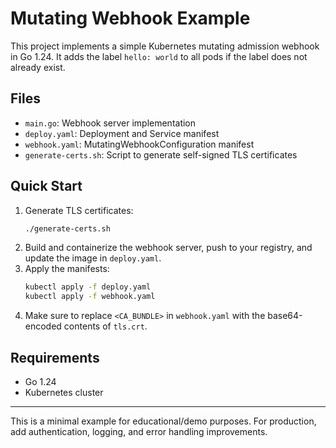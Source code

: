 # Mutating Webhook Example

This project implements a simple Kubernetes mutating admission webhook in Go 1.24. It adds the label `hello: world` to all pods if the label does not already exist.

## Files
- `main.go`: Webhook server implementation
- `deploy.yaml`: Deployment and Service manifest
- `webhook.yaml`: MutatingWebhookConfiguration manifest
- `generate-certs.sh`: Script to generate self-signed TLS certificates

## Quick Start

1. Generate TLS certificates:
   ```sh
   ./generate-certs.sh
   ```
2. Build and containerize the webhook server, push to your registry, and update the image in `deploy.yaml`.
3. Apply the manifests:
   ```sh
   kubectl apply -f deploy.yaml
   kubectl apply -f webhook.yaml
   ```
4. Make sure to replace `<CA_BUNDLE>` in `webhook.yaml` with the base64-encoded contents of `tls.crt`.

## Requirements
- Go 1.24
- Kubernetes cluster

---

This is a minimal example for educational/demo purposes. For production, add authentication, logging, and error handling improvements.
